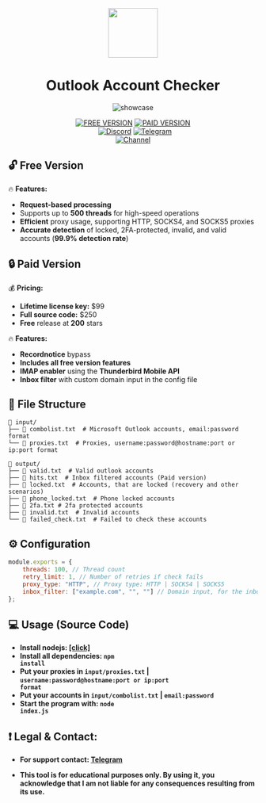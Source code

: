 <div id="header" align="center">
  <img src="https://i.ibb.co/dJ1rh03/microsoft-logo.png" width="100"/> 
</div>

<div id="title" align="center">

  # Outlook Account Checker 
</div>

<div id="title" align="center"> 
  

![showcase](https://github.com/user-attachments/assets/d68cbed8-112d-48fc-b766-9256468a9595)

 
<p align="center">
 
  [![FREE VERSION](https://img.shields.io/badge/FREE%20VERSION-%23FF0000.svg?style=for-the-badge&logo=YouTube&logoColor=white)](https://youtube.com)
  [![PAID VERSION](https://img.shields.io/badge/PAID%20VERSION-%23FF0000.svg?style=for-the-badge&logo=YouTube&logoColor=white)](https://youtube.com)
  <br>
  &nbsp;&nbsp;[![Discord](https://img.shields.io/badge/Discord-%235865F2.svg?style=for-the-badge&logo=discord&logoColor=white)](https://discord.gg/sm38JmvVey)
  [![Telegram](https://img.shields.io/badge/Telegram-2CA5E0?style=for-the-badge&logo=telegram&logoColor=white)](https://t.me/etherialdev)
  <br>
  [![Channel](https://img.shields.io/badge/Channel-2CA5E0?style=for-the-badge&logo=telegram&logoColor=white)](https://t.me/etherialhub)
</p>



</div> 
 
## 🔓 Free Version   
🔥 **Features:**  
- **Request-based processing** 
- Supports up to **500 threads** for high-speed operations
- **Efficient** proxy usage, supporting HTTP, SOCKS4, and SOCKS5 proxies
- **Accurate detection** of locked, 2FA-protected, invalid, and valid accounts (**99.9% detection rate**)

## 🔒 Paid Version  
💰 **Pricing:**  
- **Lifetime license key:** $99  
- **Full source code:** $250  
- **Free** release at **200** stars 

🔥 **Features:** 
- **Recordnotice** bypass
- **Includes all free version features**  
- **IMAP enabler** using the **Thunderbird Mobile API**  
- **Inbox filter** with custom domain input in the config file

## 📑 File Structure

```
📁 input/
├── 📄 combolist.txt  # Microsoft Outlook accounts, email:password format
└── 📄 proxies.txt  # Proxies, username:password@hostname:port or ip:port format

📁 output/
├── 📄 valid.txt  # Valid outlook accounts
├── 📄 hits.txt  # Inbox filtered accounts (Paid version)
├── 📄 locked.txt  # Accounts, that are locked (recovery and other scenarios)
├── 📄 phone_locked.txt  # Phone locked accounts
├── 📄 2fa.txt # 2fa protected accounts
├── 📄 invalid.txt  # Invalid accounts
└── 📄 failed_check.txt  # Failed to check these accounts
```
## ⚙️ Configuration
```js
module.exports = {
    threads: 100, // Thread count
    retry_limit: 1, // Number of retries if check fails
    proxy_type: "HTTP", // Proxy type: HTTP | SOCKS4 | SOCKS5
    inbox_filter: ["example.com", "", ""] // Domain input, for the inbox filter
};

```

## 💻 Usage (Source Code) 
  - **Install nodejs: [[click]](https://nodejs.org/en/download/prebuilt-installer)**
  - **Install all dependencies: <code>npm install</code>**
  - **Put your proxies in <code>input/proxies.txt</code> | <code>username:password@hostname:port or ip:port format</code>**
  - **Put your accounts in <code>input/combolist.txt</code> | <code>email:password</code>**
  - **Start the program with: <code>node index.js</code>**

## ❗ Legal & Contact:
  
  - **For support contact: [Telegram](https://t.me/etherialdev)** 

  - **This tool is for educational purposes only. By using it, you acknowledge that I am not liable for any consequences resulting from its use.**

